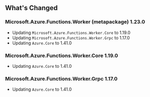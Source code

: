 ## What's Changed

<!-- Please add your release notes in the following format:
- My change description (#PR/#issue)
-->

### Microsoft.Azure.Functions.Worker (metapackage) 1.23.0

- Updating `Microsoft.Azure.Functions.Worker.Core` to 1.19.0
- Updating `Microsoft.Azure.Functions.Worker.Grpc` to 1.17.0
- Updating `Azure.Core` to 1.41.0

### Microsoft.Azure.Functions.Worker.Core 1.19.0

- Updating `Azure.Core` to 1.41.0

### Microsoft.Azure.Functions.Worker.Grpc 1.17.0

- Updating `Azure.Core` to 1.41.0
